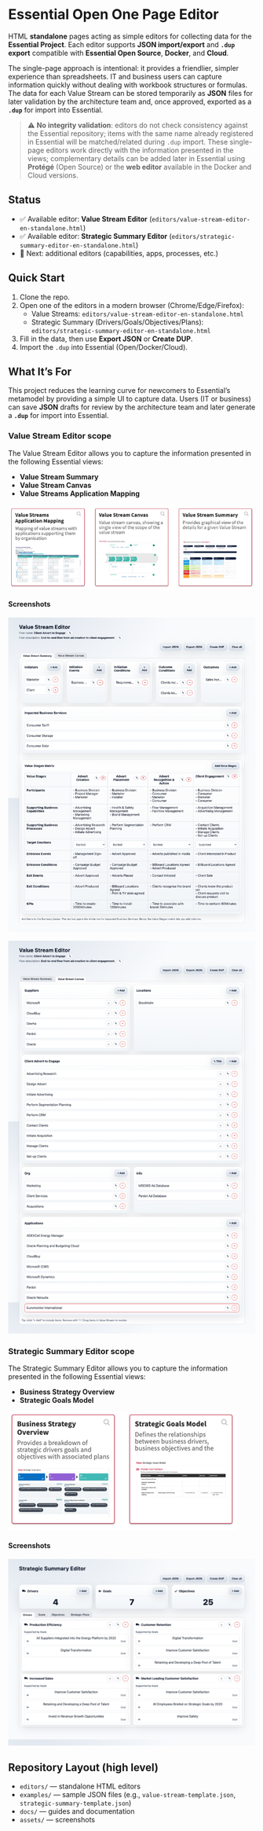 # Essential Open One Page Editor

HTML **standalone** pages acting as simple editors for collecting data for the **Essential Project**. Each editor supports **JSON import/export** and **`.dup` export** compatible with **Essential Open Source**, **Docker**, and **Cloud**.

The single-page approach is intentional: it provides a friendlier, simpler experience than spreadsheets. IT and business users can capture information quickly without dealing with workbook structures or formulas. The data for each Value Stream can be stored temporarily as **JSON** files for later validation by the architecture team and, once approved, exported as a **`.dup`** for import into Essential.

> ⚠️ **No integrity validation**: editors do not check consistency against the Essential repository; items with the same name already registered in Essential will be matched/related during `.dup` import. These single-page editors work directly with the information presented in the views; complementary details can be added later in Essential using **Protégé** (Open Source) or the **web editor** available in the Docker and Cloud versions.

## Status

- ✅ Available editor: **Value Stream Editor** (`editors/value-stream-editor-en-standalone.html`)
- ✅ Available editor: **Strategic Summary Editor** (`editors/strategic-summary-editor-en-standalone.html`)
- 🧩 Next: additional editors (capabilities, apps, processes, etc.)

## Quick Start

1. Clone the repo.
2. Open one of the editors in a modern browser (Chrome/Edge/Firefox):
   - Value Streams: `editors/value-stream-editor-en-standalone.html`
   - Strategic Summary (Drivers/Goals/Objectives/Plans): `editors/strategic-summary-editor-en-standalone.html`
3. Fill in the data, then use **Export JSON** or **Create DUP**.
4. Import the `.dup` into Essential (Open/Docker/Cloud).

## What It’s For

This project reduces the learning curve for newcomers to Essential’s metamodel by providing a simple UI to capture data. Users (IT or business) can save **JSON** drafts for review by the architecture team and later generate a **`.dup`** for import into Essential.

### Value Stream Editor scope

The Value Stream Editor allows you to capture the information presented in the following Essential views:

- **Value Stream Summary**
- **Value Stream Canvas**
- **Value Streams Application Mapping**

![Value Stream Essential](assets/images/value-stream-editor/value-stream-essential.png)

#### Screenshots

![Value Stream Summary tab](assets/images/value-stream-editor/value-stream-summary.png)

![Value Stream Canvas tab](assets/images/value-stream-editor/value-stream-canvas.png)

### Strategic Summary Editor scope

The Strategic Summary Editor allows you to capture the information presented in the following Essential views:

- **Business Strategy Overview**
- **Strategic Goals Model**

![Strategy Essential](assets/images/strategic-summary-editor/strategic-essential.png)

#### Screenshots

![Strategic Summary tab](assets/images/strategic-summary-editor/strategic-summary.png)

## Repository Layout (high level)

- `editors/` — standalone HTML editors  
- `examples/` — sample JSON files (e.g., `value-stream-template.json`, `strategic-summary-template.json`)  
- `docs/` — guides and documentation  
- `assets/` — screenshots
